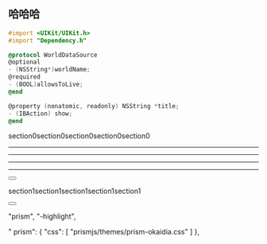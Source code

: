 ## 哈哈哈

```objectivec
#import <UIKit/UIKit.h>
#import "Dependency.h"

@protocol WorldDataSource
@optional
- (NSString*)worldName;
@required
- (BOOL)allowsToLive;
@end

@property (nonatomic, readonly) NSString *title;
- (IBAction) show;
@end

```

<!--sec data-title="section0" data-id="section0" data-show=true ces-->
section0section0section0section0section0
<!--endsec-->


---
---
---
---
<button class="section" target="section0" show=" show  section0" hide="Hide section0"></button>


<!--sec data-title="section1" data-id="section1" data-show=true ces-->

section1section1section1section1section1

<!--endsec-->


<button class="section" target="section1" show="show section1" hide="Hide section1"></button>


"prism",
"-highlight",

"
prism": {
"css": [
"prismjs/themes/prism-okaidia.css"
]
},